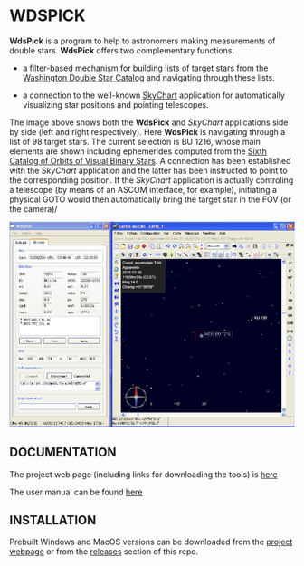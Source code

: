 WDSPICK 
====

**WdsPick** is a program to help to astronomers making measurements of double stars.  **WdsPick** offers two
complementary functions.

* a filter-based mechanism for building lists of target stars from the
[Washington Double Star Catalog](http://www.astro.gsu.edu/wds) and navigating through these lists.

* a connection to the well-known [SkyChart](https://www.ap-i.net/skychart/start?id=en/start)
application for automatically visualizing star positions and pointing telescopes.

The image above shows both the **WdsPick** and _SkyChart_ applications side by side (left and right
respectively). Here **WdsPick** is navigating through a list of 98 target stars. The current
selection is BU 1216, whose main elements are shown including ephemerides computed from the [Sixth
Catalog of Orbits of Visual Binary Stars](http://astro.gsu.edu/wds/orb6/orb6text.html).  A connection has
been established with the _SkyChart_ application and the latter has been instructed to point to the
corresponding position. If the _SkyChart_ application is actually controling a telescope (by means of
an ASCOM interface, for example), initiating a physical GOTO would then automatically bring the
target star in the FOV (or the camera)/

![](./doc/figs/snapshot.png)

DOCUMENTATION
-------------

The project web page (including links for downloading the tools) is 
[here](http://www.astrosurf.com/legalet/Astro/WdsPIck.html)

The user manual can be found
[here](http://www.astrosurf.com/legalet/software/wdspick/WdsPick-manual.pdf)

INSTALLATION
------------

Prebuilt Windows and MacOS versions can be downloaded from the [project
webpage](http://www.astrosurf.com/legalet/Astro/WdsPIck.html)
or from the [releases](https://github.com/jserot/wdspick/releases_Release) section of this repo.
